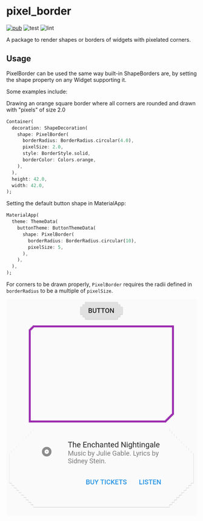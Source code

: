 # pixel_border

[![pub](https://img.shields.io/badge/pub-2.0.0--nullsafety.0-blue.svg)](https://pub.dev/packages/pixel_border) ![test](https://github.com/aqulu/flutter_pixel_border/workflows/test/badge.svg) ![lint](https://github.com/aqulu/flutter_pixel_border/workflows/lint/badge.svg)

A package to render shapes or borders of widgets with pixelated corners.

## Usage

PixelBorder can be used the same way built-in ShapeBorders are, by setting the shape property on any Widget supporting it.

Some examples include:

Drawing an orange square border where all corners are rounded and drawn with "pixels" of size 2.0

```dart
Container(
  decoration: ShapeDecoration(
    shape: PixelBorder(
      borderRadius: BorderRadius.circular(4.0),
      pixelSize: 2.0,
      style: BorderStyle.solid,
      borderColor: Colors.orange,
    ),
  ),
  height: 42.0,
  width: 42.0,
);
```

Setting the default button shape in MaterialApp:

```dart
MaterialApp(
  theme: ThemeData(
    buttonTheme: ButtonThemeData(
      shape: PixelBorder(
        borderRadius: BorderRadius.circular(10),
        pixelSize: 5,
      ),
    ),
  ),
);
```

For corners to be drawn properly, `PixelBorder` requires the radii defined in `borderRadius` to be a multiple of `pixelSize`.

![examples](assets/border_examples.png)

